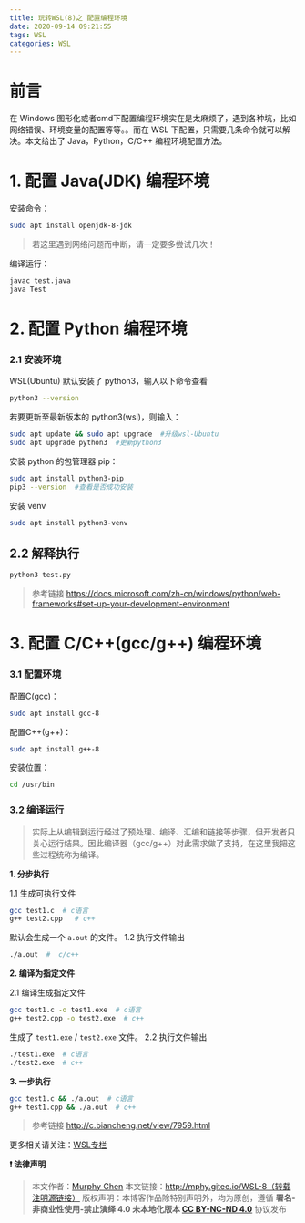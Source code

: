 ```yaml
---
title: 玩转WSL(8)之 配置编程环境
date: 2020-09-14 09:21:55
tags: WSL
categories: WSL
---
```

# 前言
在 Windows 图形化或者cmd下配置编程环境实在是太麻烦了，遇到各种坑，比如网络错误、环境变量的配置等等。。而在 WSL 下配置，只需要几条命令就可以解决。本文给出了 Java，Python，C/C++ 编程环境配置方法。

<!--more-->

# 1. 配置 Java(JDK) 编程环境

安装命令：
```bash
sudo apt install openjdk-8-jdk
```
> 若这里遇到网络问题而中断，请一定要多尝试几次！

编译运行：
```bash
javac test.java
java Test
```

# 2. 配置 Python 编程环境

### 2.1 安装环境

WSL(Ubuntu) 默认安装了 python3，输入以下命令查看
```bash
python3 --version
```
若要更新至最新版本的 python3(wsl)，则输入：
```bash
sudo apt update && sudo apt upgrade  #升级wsl-Ubuntu
sudo apt upgrade python3  #更新python3
```

安装 python 的包管理器 pip：
```bash
sudo apt install python3-pip
pip3 --version  #查看是否成功安装
```

安装 venv
```bash
sudo apt install python3-venv
```
## 2.2 解释执行

```bash
python3 test.py
```


> 参考链接
> https://docs.microsoft.com/zh-cn/windows/python/web-frameworks#set-up-your-development-environment

# 3. 配置 C/C++(gcc/g++) 编程环境

### 3.1 配置环境

配置C(gcc)：
```bash
sudo apt install gcc-8
```

配置C++(g++)：
```bash
sudo apt install g++-8
```

安装位置：
```bash
cd /usr/bin
```

### 3.2 编译运行

> 实际上从编辑到运行经过了预处理、编译、汇编和链接等步骤，但开发者只关心运行结果。因此编译器（gcc/g++）对此需求做了支持，在这里我把这些过程统称为编译。

**1. 分步执行**

1.1 生成可执行文件    
```bash
gcc test1.c  # c语言
g++ test2.cpp   # c++
```
默认会生成一个 `a.out` 的文件。
1.2 执行文件输出
```bash
./a.out  #  c/c++
```

**2. 编译为指定文件**

2.1 编译生成指定文件
```bash
gcc test1.c -o test1.exe  # c语言
g++ test2.cpp -o test2.exe  # c++
```
生成了 `test1.exe` / `test2.exe` 文件。
2.2 执行文件输出
```bash
./test1.exe  # c语言
./test2.exe  # c++
```

**3. 一步执行**
```bash
gcc test1.c && ./a.out  # c语言
g++ test1.cpp && ./a.out  # c++
```

> 参考链接
> http://c.biancheng.net/view/7959.html

更多相关请关注：[WSL专栏](http://mphy.gitee.io/categories/WSL)

**❗ 法律声明**

> 本文作者：[Murphy Chen](https://www.zhihu.com/people/ai-xiao-xi-19)
> 本文链接：http://mphy.gitee.io/WSL-8（转载注明源链接）
> 版权声明：本博客作品除特别声明外，均为原创，遵循 **署名-非商业性使用-禁止演绎 4.0 未本地化版本 [CC BY-NC-ND 4.0](https://creativecommons.org/licenses/by-nc-nd/4.0/)** 协议发布